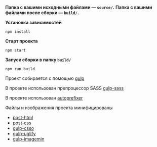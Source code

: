 **Папка с вашими исходными файлами — `source/`.**
**Папка с вашими файлами после сборки — `build/`.**


**Установка зависимостей**

```
npm install
```


**Старт проекта**

```
npm start
```


**Запуск сборки в папку `build/`**

```
npm run build
```

Проект собирается с помощью 
[gulp](https://www.npmjs.com/package/gulp)

В проекте использован препроцессор SASS
[gulp-sass](https://www.npmjs.com/package/gulp-sass)

В проекте использован
[autoprefixer](https://www.npmjs.com/package/autoprefixer)

Файлы и изображения проекта минифицированы
* [post-html](https://www.npmjs.com/package/gulp-posthtml)
* [post-css](https://www.npmjs.com/package/gulp-postcss)
* [gulp-csso](https://www.npmjs.com/package/gulp-csso)
* [gulp-uglify](https://www.npmjs.com/package/gulp-uglify)
* [gulp-imagemin](https://www.npmjs.com/package/gulp-imagemin)
